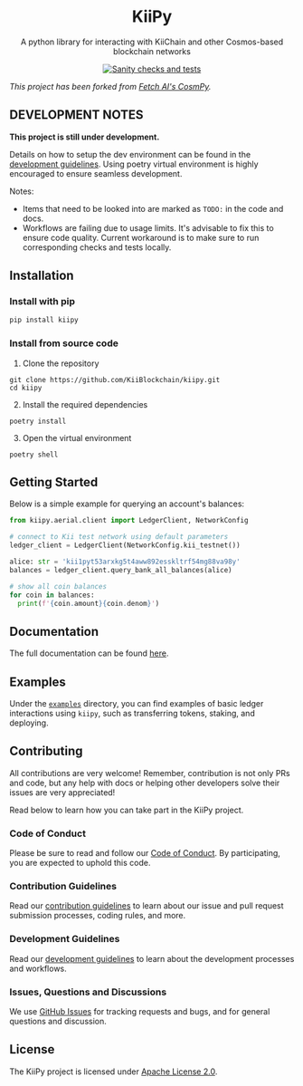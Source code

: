 <h1 align="center">
    <b>KiiPy</b>
</h1>

<p align="center">
A python library for interacting with KiiChain and other Cosmos-based blockchain networks
</p>

[comment]: # "TODO: Add proper badges here"

<p align="center">
  <!-- <a href="https://pypi.org/project/kiipy/">
    <img alt="PyPI" src="https://img.shields.io/pypi/v/kiipy">
  </a>
  <a href="https://pypi.org/project/kiipy/">
    <img alt="PyPI - Python Version" src="https://img.shields.io/pypi/pyversions/kiipy">
  </a>
  <a href="https://github.com/KiiBlockchain/kiipy/blob/main/LICENSE">
    <img alt="License" src="https://img.shields.io/pypi/l/kiipy">
  </a>
  <br />
  <a>
    <img alt="PyPI - Wheel" src="https://img.shields.io/pypi/wheel/kiipy">
  </a> -->
  <a href="https://github.com/KiiBlockchain/kiipy/actions/workflows/workflow.yml">
    <img alt="Sanity checks and tests" src="https://github.com/KiiBlockchain/kiipy/actions/workflows/workflow.yml/badge.svg">
  </a>
  <!-- <a href="https://pypi.org/project/kiipy/">
    <img alt="Download per Month" src="https://img.shields.io/pypi/dm/kiipy">
  </a> -->
</p>

_This project has been forked from [Fetch AI's CosmPy](https://github.com/fetchai/cosmpy)._

## DEVELOPMENT NOTES

**This project is still under development.**

Details on how to setup the dev environment can be found in the [development guidelines][developing]. Using poetry virtual environment is highly encouraged to ensure seamless development.

Notes:

- Items that need to be looked into are marked as `TODO:` in the code and docs.
- Workflows are failing due to usage limits. It's advisable to fix this to ensure code quality. Current workaround is to make sure to run corresponding checks and tests locally.

## Installation

### Install with pip

```bash
pip install kiipy
```

### Install from source code

1. Clone the repository

```
git clone https://github.com/KiiBlockchain/kiipy.git
cd kiipy
```

2. Install the required dependencies

```
poetry install
```

3. Open the virtual environment

```
poetry shell
```

## Getting Started

Below is a simple example for querying an account's balances:

```python
from kiipy.aerial.client import LedgerClient, NetworkConfig

# connect to Kii test network using default parameters
ledger_client = LedgerClient(NetworkConfig.kii_testnet())

alice: str = 'kii1pyt53arxkg5t4aww892esskltrf54mg88va98y'
balances = ledger_client.query_bank_all_balances(alice)

# show all coin balances
for coin in balances:
  print(f'{coin.amount}{coin.denom}')
```

## Documentation

[comment]: # "TODO: Update this and other occurence with proper docs url"

The full documentation can be found [here](https://docs.kiiglobal.io/kiipy/).

## Examples

Under the [`examples`](./examples/) directory, you can find examples of basic ledger interactions using `kiipy`, such as transferring tokens, staking, and deploying.

## Contributing

All contributions are very welcome! Remember, contribution is not only PRs and code, but any help with docs or helping other developers solve their issues are very appreciated!

Read below to learn how you can take part in the KiiPy project.

### Code of Conduct

Please be sure to read and follow our [Code of Conduct][coc]. By participating, you are expected to uphold this code.

### Contribution Guidelines

Read our [contribution guidelines][contributing] to learn about our issue and pull request submission processes, coding rules, and more.

### Development Guidelines

Read our [development guidelines][developing] to learn about the development processes and workflows.

### Issues, Questions and Discussions

We use [GitHub Issues][issues] for tracking requests and bugs, and for general questions and discussion.

## License

The KiiPy project is licensed under [Apache License 2.0][license].

[contributing]: ./CONTRIBUTING.md
[developing]: ./DEVELOPING.md
[coc]: ./CODE_OF_CONDUCT.md
[issues]: https://github.com/KiiBlockchain/kiipy/issues
[license]: ./LICENSE
